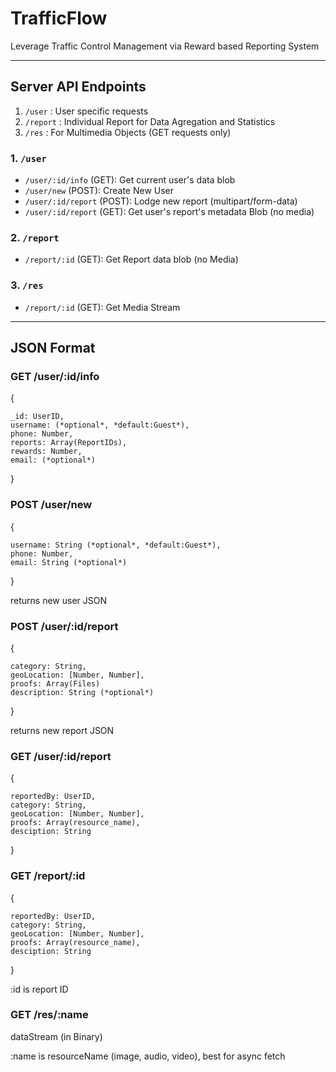 # TrafficFlow

Leverage Traffic Control Management via Reward based Reporting System

<hr>

## Server API Endpoints

1. `/user` : User specific requests
2. `/report` : Individual Report for Data Agregation and Statistics
3. `/res` : For Multimedia Objects (GET requests only)

### 1. `/user`

- `/user/:id/info` (GET): Get current user's data blob
- `/user/new` (POST): Create New User
- `/user/:id/report` (POST): Lodge new report (multipart/form-data)
- `/user/:id/report` (GET): Get user's report's metadata Blob (no media)

### 2. `/report`

- `/report/:id` (GET): Get Report data blob (no Media)

### 3. `/res`

- `/report/:id` (GET): Get Media Stream

<hr>

## JSON Format

### **GET** /user/:id/info

{

    _id: UserID,
    username: (*optional*, *default:Guest*),
    phone: Number,
    reports: Array(ReportIDs),
    rewards: Number,
    email: (*optional*)

}

### **POST** /user/new

{

    username: String (*optional*, *default:Guest*),
    phone: Number,
    email: String (*optional*)

}

returns new user JSON

### **POST** /user/:id/report

{

    category: String,
    geoLocation: [Number, Number],
    proofs: Array(Files)
    description: String (*optional*)

}

returns new report JSON

### **GET** /user/:id/report

{

    reportedBy: UserID,
    category: String,
    geoLocation: [Number, Number],
    proofs: Array(resource_name),
    desciption: String

}

### **GET** /report/:id

{

    reportedBy: UserID,
    category: String,
    geoLocation: [Number, Number],
    proofs: Array(resource_name),
    desciption: String

}

:id is report ID

### **GET** /res/:name

dataStream (in Binary)

:name is resourceName (image, audio, video), best for async fetch
